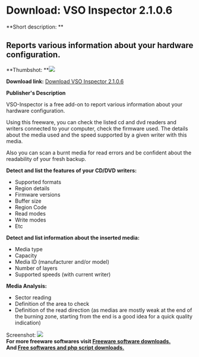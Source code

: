 # Download: VSO Inspector 2.1.0.6

**Short description: **

## Reports various information about your hardware configuration.

  
**Thumbshot: **![](http://www.freewarefiles.com/screenshot/vsoinspect_md.gif)   
  
**Download link:** [Download VSO Inspector 2.1.0.6](http://freesoftwares.boysofts.com/VSO-Inspector_program_14538.html)  
  

**Publisher's Description**  
  

VSO-Inspector is a free add-on to report various information about your
hardware configuration.

Using this freeware, you can check the listed cd and dvd readers and writers
connected to your computer, check the firmware used. The details about the
media used and the speed supported by a given writer with this media.

Also you can scan a burnt media for read errors and be confident about the
readability of your fresh backup.

**Detect and list the features of your CD/DVD writers:**

  * Supported formats 
  * Region details 
  * Firmware versions 
  * Buffer size 
  * Region Code 
  * Read modes 
  * Write modes 
  * Etc 

**Detect and list information about the inserted media:**

  * Media type 
  * Capacity 
  * Media ID (manufacturer and/or model) 
  * Number of layers 
  * Supported speeds (with current writer) 

**Media Analysis:**

  * Sector reading 
  * Definition of the area to check 
  * Definition of the read direction (as medias are mostly weak at the end of the burning zone, starting from the end is a good idea for a quick quality indication) 

  
  
Screenshot: ![](http://www.freewarefiles.com/screenshot/vsoinspect.gif)  
**For more freeware softwares visit [Freeware software downloads.](http://freesoftwares.boysofts.com/)**   
**And [Free softwares and php script downloads.](http://www.boysofts.com/)**

